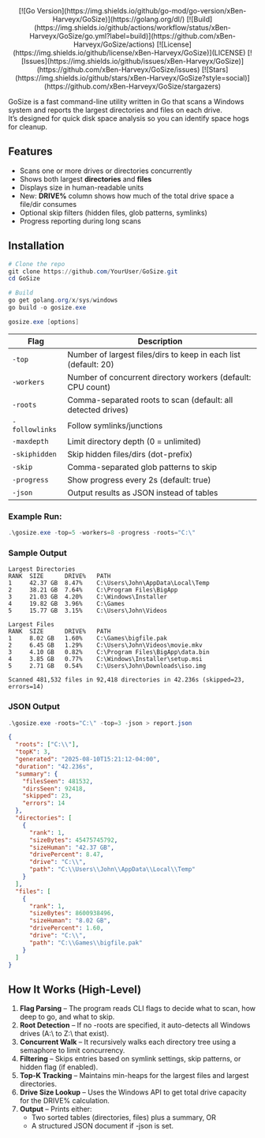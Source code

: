 <div align="center"> 
[![Go Version](https://img.shields.io/github/go-mod/go-version/xBen-Harveyx/GoSize)](https://golang.org/dl/)
[![Build](https://img.shields.io/github/actions/workflow/status/xBen-Harveyx/GoSize/go.yml?label=build)](https://github.com/xBen-Harveyx/GoSize/actions)
[![License](https://img.shields.io/github/license/xBen-Harveyx/GoSize)](LICENSE)
[![Issues](https://img.shields.io/github/issues/xBen-Harveyx/GoSize)](https://github.com/xBen-Harveyx/GoSize/issues)
[![Stars](https://img.shields.io/github/stars/xBen-Harveyx/GoSize?style=social)](https://github.com/xBen-Harveyx/GoSize/stargazers)
</div>

GoSize is a fast command-line utility written in Go that scans a Windows system and reports the largest directories and files on each drive.  
It’s designed for quick disk space analysis so you can identify space hogs for cleanup.


## Features
- Scans one or more drives or directories concurrently
- Shows both largest **directories** and **files**
- Displays size in human-readable units
- New: **DRIVE%** column shows how much of the total drive space a file/dir consumes
- Optional skip filters (hidden files, glob patterns, symlinks)
- Progress reporting during long scans


## Installation
```powershell
# Clone the repo
git clone https://github.com/YourUser/GoSize.git
cd GoSize

# Build
go get golang.org/x/sys/windows
go build -o gosize.exe

gosize.exe [options]
```

| Flag           | Description                                                     |
| -------------- | --------------------------------------------------------------- |
| `-top`         | Number of largest files/dirs to keep in each list (default: 20) |
| `-workers`     | Number of concurrent directory workers (default: CPU count)     |
| `-roots`       | Comma-separated roots to scan (default: all detected drives)    |
| `-followlinks` | Follow symlinks/junctions                                       |
| `-maxdepth`    | Limit directory depth (0 = unlimited)                           |
| `-skiphidden`  | Skip hidden files/dirs (dot-prefix)                             |
| `-skip`        | Comma-separated glob patterns to skip                           |
| `-progress`    | Show progress every 2s (default: true)                          |
| `-json`	     | Output results as JSON instead of tables                        |

### Example Run:
```PowerShell
.\gosize.exe -top=5 -workers=8 -progress -roots="C:\"
```

### Sample Output
```
Largest Directories
RANK  SIZE      DRIVE%   PATH
1     42.37 GB  8.47%    C:\Users\John\AppData\Local\Temp
2     38.21 GB  7.64%    C:\Program Files\BigApp
3     21.03 GB  4.20%    C:\Windows\Installer
4     19.82 GB  3.96%    C:\Games
5     15.77 GB  3.15%    C:\Users\John\Videos

Largest Files
RANK  SIZE      DRIVE%   PATH
1     8.02 GB   1.60%    C:\Games\bigfile.pak
2     6.45 GB   1.29%    C:\Users\John\Videos\movie.mkv
3     4.10 GB   0.82%    C:\Program Files\BigApp\data.bin
4     3.85 GB   0.77%    C:\Windows\Installer\setup.msi
5     2.71 GB   0.54%    C:\Users\John\Downloads\iso.img

Scanned 481,532 files in 92,418 directories in 42.236s (skipped=23, errors=14)
```

### JSON Output

```PowerShell
.\gosize.exe -roots="C:\" -top=3 -json > report.json
```

```json
{
  "roots": ["C:\\"],
  "topK": 3,
  "generated": "2025-08-10T15:21:12-04:00",
  "duration": "42.236s",
  "summary": {
    "filesSeen": 481532,
    "dirsSeen": 92418,
    "skipped": 23,
    "errors": 14
  },
  "directories": [
    {
      "rank": 1,
      "sizeBytes": 45475745792,
      "sizeHuman": "42.37 GB",
      "drivePercent": 8.47,
      "drive": "C:\\",
      "path": "C:\\Users\\John\\AppData\\Local\\Temp"
    }
  ],
  "files": [
    {
      "rank": 1,
      "sizeBytes": 8600938496,
      "sizeHuman": "8.02 GB",
      "drivePercent": 1.60,
      "drive": "C:\\",
      "path": "C:\\Games\\bigfile.pak"
    }
  ]
}
```

## How It Works (High-Level)
1. **Flag Parsing** – The program reads CLI flags to decide what to scan, how deep to go, and what to skip.
2. **Root Detection** – If no -roots are specified, it auto-detects all Windows drives (A:\ to Z:\ that exist).
3. **Concurrent Walk** – It recursively walks each directory tree using a semaphore to limit concurrency.
4. **Filtering** – Skips entries based on symlink settings, skip patterns, or hidden flag (if enabled).
5. **Top-K Tracking** – Maintains min-heaps for the largest files and largest directories.
6. **Drive Size Lookup** – Uses the Windows API to get total drive capacity for the DRIVE% calculation.
7. **Output** – Prints either:
    - Two sorted tables (directories, files) plus a summary, OR
    - A structured JSON document if -json is set.
